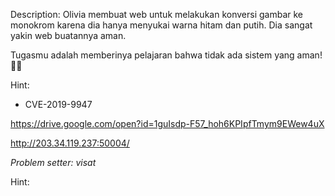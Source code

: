 Description:
Olivia membuat web untuk melakukan konversi gambar ke monokrom karena dia hanya menyukai warna hitam dan putih. Dia sangat yakin web buatannya aman.

Tugasmu adalah memberinya pelajaran bahwa tidak ada sistem yang aman! 👊😎

Hint:
- CVE-2019-9947

https://drive.google.com/open?id=1guIsdp-F57_hoh6KPIpfTmym9EWew4uX

http://203.34.119.237:50004/


*Problem setter: visat*

Hint:
